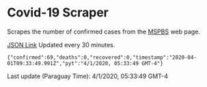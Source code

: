 # Covid-19 Scraper

Scrapes the number of confirmed cases from the [MSPBS](https://www.mspbs.gov.py/covid-19.php) web page.

[JSON Link](https://jmayalag.github.io/covid19-scrape/cases.json)
Updated every 30 minutes.
```
{"confirmed":69,"deaths":0,"recovered":0,"timestamp":"2020-04-01T09:33:49.991Z","pyt":"4/1/2020, 05:33:49 GMT-4"}
```
Last update (Paraguay Time): 4/1/2020, 05:33:49 GMT-4